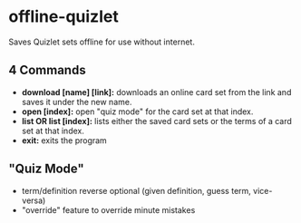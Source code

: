 # offline-quizlet
Saves Quizlet sets offline for use without internet.
## 4 Commands
* **download [name] [link]:** downloads an online card set from the link and saves it under the new name.
* **open [index]:** open "quiz mode" for the card set at that index.
* **list OR list [index]:** lists either the saved card sets or the terms of a card set at that index.
* **exit:** exits the program

## "Quiz Mode"
* term/definition reverse optional (given definition, guess term, vice-versa)
* "override" feature to override minute mistakes
